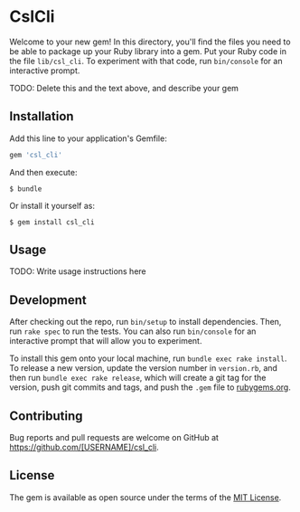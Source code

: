 # CslCli

Welcome to your new gem! In this directory, you'll find the files you need to be able to package up your Ruby library into a gem. Put your Ruby code in the file `lib/csl_cli`. To experiment with that code, run `bin/console` for an interactive prompt.

TODO: Delete this and the text above, and describe your gem

## Installation

Add this line to your application's Gemfile:

```ruby
gem 'csl_cli'
```

And then execute:

    $ bundle

Or install it yourself as:

    $ gem install csl_cli

## Usage

TODO: Write usage instructions here

## Development

After checking out the repo, run `bin/setup` to install dependencies. Then, run `rake spec` to run the tests. You can also run `bin/console` for an interactive prompt that will allow you to experiment.

To install this gem onto your local machine, run `bundle exec rake install`. To release a new version, update the version number in `version.rb`, and then run `bundle exec rake release`, which will create a git tag for the version, push git commits and tags, and push the `.gem` file to [rubygems.org](https://rubygems.org).

## Contributing

Bug reports and pull requests are welcome on GitHub at https://github.com/[USERNAME]/csl_cli.


## License

The gem is available as open source under the terms of the [MIT License](http://opensource.org/licenses/MIT).

